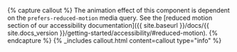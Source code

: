{% capture callout %}
The animation effect of this component is dependent on the `prefers-reduced-motion` media query. See the [reduced motion section of our accessibility documentation]({{ site.baseurl }}/docs/{{ site.docs_version }}/getting-started/accessibility/#reduced-motion).
{% endcapture %}
{% _includes callout.html content=callout type="info" %}
